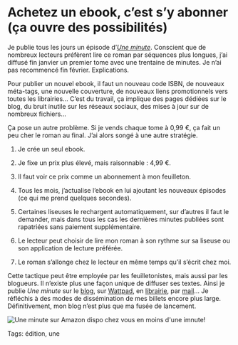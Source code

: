 # Achetez un ebook, c’est s’y abonner (ça ouvre des possibilités)

Je publie tous les jours un épisode d’[*Une minute*](http://blog.tcrouzet.com/une-minute/). Conscient que de nombreux lecteurs préfèrent lire ce roman par séquences plus longues, j’ai diffusé fin janvier un premier tome avec une trentaine de minutes. Je n’ai pas recommencé fin février. Explications.

Pour publier un nouvel ebook, il faut un nouveau code ISBN, de nouveaux méta-tags, une nouvelle couverture, de nouveaux liens promotionnels vers toutes les librairies… C’est du travail, ça implique des pages dédiées sur le blog, du bruit inutile sur les réseaux sociaux, des mises à jour sur de nombreux fichiers…

Ça pose un autre problème. Si je vends chaque tome à 0,99 €, ça fait un peu cher le roman au final. J’ai alors songé à une autre stratégie.

1. Je crée un seul ebook.

2. Je fixe un prix plus élevé, mais raisonnable : 4,99 €.

3. Il faut voir ce prix comme un abonnement à mon feuilleton.

4. Tous les mois, j’actualise l’ebook en lui ajoutant les nouveaux épisodes (ce qui me prend quelques secondes).

5. Certaines liseuses le rechargent automatiquement, sur d’autres il faut le demander, mais dans tous les cas les dernières minutes publiées sont rapatriées sans paiement supplémentaire.

6. Le lecteur peut choisir de lire mon roman à son rythme sur sa liseuse ou son application de lecture préférée.

7. Le roman s’allonge chez le lecteur en même temps qu’il s’écrit chez moi.

Cette tactique peut être employée par les feuilletonistes, mais aussi par les blogueurs. Il n’existe plus une façon unique de diffuser ses textes. Ainsi je publie *Une minute* sur le [blog](http://blog.tcrouzet.com/2015/01/01/versailles-france-2145/), sur [Wattpad](http://www.wattpad.com/story/29694130-1-minute), en [librairie](http://blog.tcrouzet.com/une-minute/?lib=1#lib), par [mail](http://blog.tcrouzet.com/abonnement-par-mail/)… Je réfléchis à des modes de dissémination de mes billets encore plus large. Définitivement, mon blog n’est plus que ma fusée de lancement.

![Une minute sur Amazon dispo chez vous en moins d'une imnute!](http://blog.tcrouzet.comhttps://tcrouzet.com/images_tc/2015/03/1minamz-600x204.jpg)



Tags: édition, une
